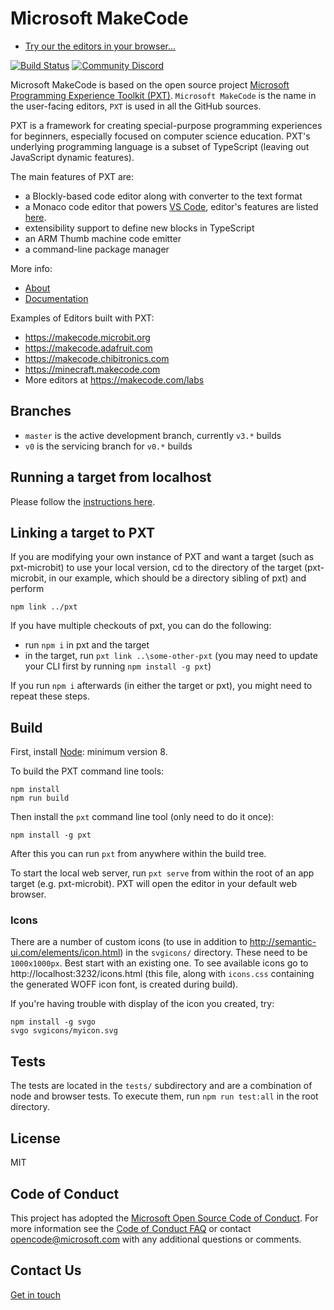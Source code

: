 # Microsoft MakeCode

* [Try our the editors in your browser...](https://makecode.com)

[![Build Status](https://travis-ci.org/Microsoft/pxt.svg?branch=master)](https://travis-ci.org/Microsoft/pxt) 
[![Community Discord](https://img.shields.io/discord/448979533891371018.svg)](https://aka.ms/makecodecommunity)

Microsoft MakeCode is based on the open source project [Microsoft Programming Experience Toolkit (PXT)](https://github.com/Microsoft/pxt). ``Microsoft MakeCode`` is the name in the user-facing editors, ``PXT`` is used in all the GitHub sources.

PXT is a framework for creating special-purpose programming experiences for
beginners, especially focused on computer science education. PXT's underlying
programming language is a subset of TypeScript (leaving out JavaScript dynamic
features).

The main features of PXT are:
* a Blockly-based code editor along with converter to the text format
* a Monaco code editor that powers [VS Code](https://github.com/Microsoft/vscode), editor's features are listed [here](https://code.visualstudio.com/docs/editor/editingevolved).
* extensibility support to define new blocks in TypeScript
* an ARM Thumb machine code emitter
* a command-line package manager

More info:
* [About](https://makecode.com/about)
* [Documentation](https://makecode.com/docs)

Examples of Editors built with PXT:

* https://makecode.microbit.org
* https://makecode.adafruit.com
* https://makecode.chibitronics.com
* https://minecraft.makecode.com
* More editors at https://makecode.com/labs

## Branches

* ``master`` is the active development branch, currently ``v3.*`` builds
* ``v0`` is the servicing branch for ``v0.*`` builds

## Running a target from localhost

Please follow the [instructions here](https://makecode.com/cli).

## Linking a target to PXT

If you are modifying your own instance of PXT and want a target (such as pxt-microbit) to use your local version, cd to the directory of the target (pxt-microbit, in our example, which should be a directory sibling of pxt) and perform

```
npm link ../pxt
```

If you have multiple checkouts of pxt, you can do the following:
* run `npm i` in pxt and the target
* in the target, run `pxt link ..\some-other-pxt` (you may need to update your CLI first by running `npm install -g pxt`)

If you run `npm i` afterwards (in either the target or pxt), you might need to repeat these steps.

## Build

First, install [Node](https://nodejs.org/en/): minimum version 8. 

To build the PXT command line tools:

```
npm install
npm run build
```

Then install the `pxt` command line tool (only need to do it once):

```
npm install -g pxt
```

After this you can run `pxt` from anywhere within the build tree.

To start the local web server, run `pxt serve` from within the root
of an app target (e.g. pxt-microbit). PXT will open the editor in your default web browser.

### Icons

There are a number of custom icons (to use in addition
to http://semantic-ui.com/elements/icon.html) in the `svgicons/` directory.
These need to be `1000x1000px`. Best start with an existing one. To see available icons go to
http://localhost:3232/icons.html (this file, along with `icons.css` containing
the generated WOFF icon font, is created during build).

If you're having trouble with display of the icon you created, try:
```
npm install -g svgo
svgo svgicons/myicon.svg
```

## Tests

The tests are located in the `tests/` subdirectory and are a combination of node and
browser tests. To execute them, run `npm run test:all` in the root directory.

## License

MIT

## Code of Conduct

This project has adopted the [Microsoft Open Source Code of Conduct](https://opensource.microsoft.com/codeofconduct/). For more information see the [Code of Conduct FAQ](https://opensource.microsoft.com/codeofconduct/faq/) or contact [opencode@microsoft.com](mailto:opencode@microsoft.com) with any additional questions or comments.

## Contact Us

[Get in touch](https://makecode.com/contact)
